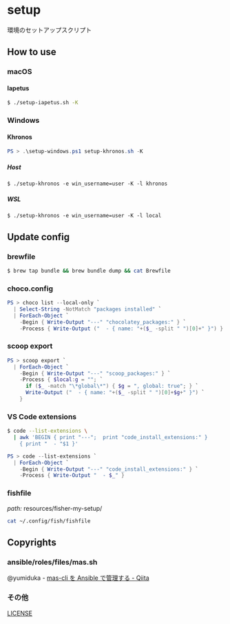 # setup

環境のセットアップスクリプト

## How to use

### macOS

#### Iapetus

```sh
$ ./setup-iapetus.sh -K
```

### Windows

#### Khronos

```powershell
PS > .\setup-windows.ps1 setup-khronos.sh -K
```

##### Host

```
$ ./setup-khronos -e win_username=user -K -l khronos
```

##### WSL

```
$ ./setup-khronos -e win_username=user -K -l local
```

## Update config

### brewfile

```sh
$ brew tap bundle && brew bundle dump && cat Brewfile
```

### choco.config

```ps1
PS > choco list --local-only `
  | Select-String -NotMatch "packages installed" `
  | ForEach-Object `
    -Begin { Write-Output "---" "chocolatey_packages:" } `
    -Process { Write-Output ("  - { name: "+($_ -split " ")[0]+" }") }
```

### scoop export

```ps1
PS > scoop export `
  | ForEach-Object `
    -Begin { Write-Output "---" "scoop_packages:" } `
    -Process { $local:g = ""; `
      if ($_ -match "\*global\*") { $g = ", global: true"; } `
      Write-Output ("  - { name: "+($_ -split " ")[0]+$g+" }") `
    }
```

### VS Code extensions

```sh
$ code --list-extensions \
  | awk 'BEGIN { print "---";  print "code_install_extensions:" }
    { print "  - "$1 }'
```

```ps1
PS > code --list-extensions `
  | ForEach-Object `
    -Begin { Write-Output "---" "code_install_extensions:" } `
    -Process { Write-Output "  - $_" }
```

### fishfile

_path:_ resources/fisher-my-setup/

```sh
cat ~/.config/fish/fishfile
```

## Copyrights

### ansible/roles/files/mas.sh

@yumiduka - [mas-cli を Ansible で管理する - Qiita](https://qiita.com/yumiduka/items/9c095b9f98be96b8763c)

### その他

[LICENSE](./LICENSE)

